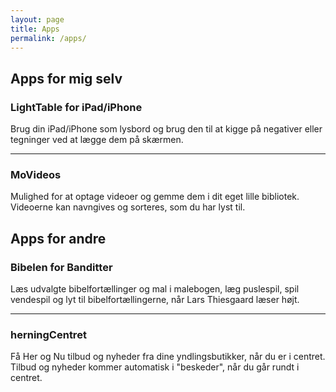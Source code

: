```yaml
---
layout: page
title: Apps
permalink: /apps/
---
```


## Apps for mig selv

### LightTable for iPad/iPhone
Brug din iPad/iPhone som lysbord og brug den til at kigge på negativer eller tegninger ved at lægge dem på skærmen.

***

### MoVideos
Mulighed for at optage videoer og gemme dem i dit eget lille bibliotek. Videoerne kan navngives og sorteres, som du har lyst til.

## Apps for andre

### Bibelen for Banditter
  Læs udvalgte bibelfortællinger og mal i malebogen, læg puslespil, spil vendespil og lyt til bibelfortællingerne, når Lars Thiesgaard læser højt.

***
   
### herningCentret
  Få Her og Nu tilbud og nyheder fra dine yndlingsbutikker, når du er i centret. Tilbud og nyheder kommer automatisk i "beskeder", når du går rundt i centret.